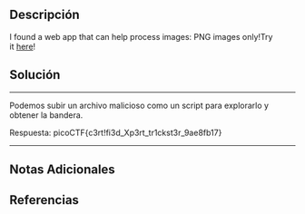 ## Descripción

I found a web app that can help process images: PNG images only!Try it [here](http://atlas.picoctf.net:54903/)!
## Solución

***
Podemos subir un archivo malicioso como un script para explorarlo y obtener la bandera. 

Respuesta: picoCTF{c3rt!fi3d_Xp3rt_tr1ckst3r_9ae8fb17}
***
## Notas Adicionales

## Referencias